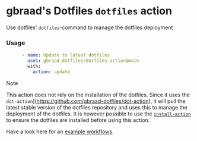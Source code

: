 gbraad's Dotfiles `dotfiles` action
===================================

Use dotfiles' `dotfiles`-command to manage the dotfiles deployment

### Usage

```yaml        
      - name: Update to latest dotfiles
        uses: gbraad-dotfiles/dotfiles-action@main
        with:
          action: update
```

> [!NOTE]
> This action does not rely on the installation of the dotfiles. Since it uses the `dot-action`](https://github.com/gbraad-dotfiles/dot-action), it will pull the latest stable version of the dotfiles repository and uses this to manage the deployment of the dotfiles. It is however possible to use the [`install-action`](https://github.com/gbraad-dotfiles/install-action) to ensure the dotfiles are installed before using this action.

Have a look here for an [example workflows](https://github.com/gbraad-dotfiles/actions-test/blob/main/.github/workflows/test-container.yml).